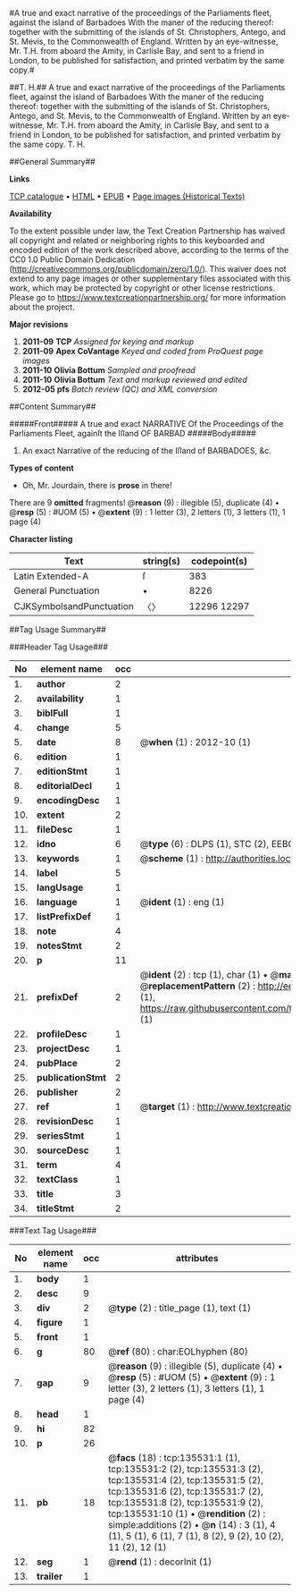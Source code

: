 #A true and exact narrative of the proceedings of the Parliaments fleet, against the island of Barbadoes With the maner of the reducing thereof: together with the submitting of the islands of St. Christophers, Antego, and St. Mevis, to the Commonwealth of England. Written by an eye-witnesse, Mr. T.H. from aboard the Amity, in Carlisle Bay, and sent to a friend in London, to be published for satisfaction, and printed verbatim by the same copy.#

##T. H.##
A true and exact narrative of the proceedings of the Parliaments fleet, against the island of Barbadoes With the maner of the reducing thereof: together with the submitting of the islands of St. Christophers, Antego, and St. Mevis, to the Commonwealth of England. Written by an eye-witnesse, Mr. T.H. from aboard the Amity, in Carlisle Bay, and sent to a friend in London, to be published for satisfaction, and printed verbatim by the same copy.
T. H.

##General Summary##

**Links**

[TCP catalogue](http://www.ota.ox.ac.uk/tcp/)  • 
[HTML](http://tei.it.ox.ac.uk/tcp/Texts-HTML/free/A94/A94903.html)  • 
[EPUB](http://tei.it.ox.ac.uk/tcp/Texts-EPUB/free/A94/A94903.epub) • 
[Page images (Historical Texts)](https://historicaltexts.jisc.ac.uk/eebo-99897561e)

**Availability**

To the extent possible under law, the Text Creation Partnership has waived all copyright and related or neighboring rights to this keyboarded and encoded edition of the work described above, according to the terms of the CC0 1.0 Public Domain Dedication (http://creativecommons.org/publicdomain/zero/1.0/). This waiver does not extend to any page images or other supplementary files associated with this work, which may be protected by copyright or other license restrictions. Please go to https://www.textcreationpartnership.org/ for more information about the project.

**Major revisions**

1. __2011-09__ __TCP__ *Assigned for keying and markup*
1. __2011-09__ __Apex CoVantage__ *Keyed and coded from ProQuest page images*
1. __2011-10__ __Olivia Bottum__ *Sampled and proofread*
1. __2011-10__ __Olivia Bottum__ *Text and markup reviewed and edited*
1. __2012-05__ __pfs__ *Batch review (QC) and XML conversion*

##Content Summary##

#####Front#####
A true and exact NARRATIVE Of the Proceedings of the Parliaments Fleet, againſt the Iſland OF BARBAD
#####Body#####

1. An exact Narrative of the reducing of the Iſland of BARBADOES, &c.

**Types of content**

  * Oh, Mr. Jourdain, there is **prose** in there!

There are 9 **omitted** fragments! 
 @__reason__ (9) : illegible (5), duplicate (4)  •  @__resp__ (5) : #UOM (5)  •  @__extent__ (9) : 1 letter (3), 2 letters (1), 3 letters (1), 1 page (4)

**Character listing**


|Text|string(s)|codepoint(s)|
|---|---|---|
|Latin Extended-A|ſ|383|
|General Punctuation|•|8226|
|CJKSymbolsandPunctuation|〈〉|12296 12297|

##Tag Usage Summary##

###Header Tag Usage###

|No|element name|occ|attributes|
|---|---|---|---|
|1.|__author__|2||
|2.|__availability__|1||
|3.|__biblFull__|1||
|4.|__change__|5||
|5.|__date__|8| @__when__ (1) : 2012-10 (1)|
|6.|__edition__|1||
|7.|__editionStmt__|1||
|8.|__editorialDecl__|1||
|9.|__encodingDesc__|1||
|10.|__extent__|2||
|11.|__fileDesc__|1||
|12.|__idno__|6| @__type__ (6) : DLPS (1), STC (2), EEBO-CITATION (1), PROQUEST (1), VID (1)|
|13.|__keywords__|1| @__scheme__ (1) : http://authorities.loc.gov/ (1)|
|14.|__label__|5||
|15.|__langUsage__|1||
|16.|__language__|1| @__ident__ (1) : eng (1)|
|17.|__listPrefixDef__|1||
|18.|__note__|4||
|19.|__notesStmt__|2||
|20.|__p__|11||
|21.|__prefixDef__|2| @__ident__ (2) : tcp (1), char (1)  •  @__matchPattern__ (2) : ([0-9\-]+):([0-9IVX]+) (1), (.+) (1)  •  @__replacementPattern__ (2) : http://eebo.chadwyck.com/downloadtiff?vid=$1&page=$2 (1), https://raw.githubusercontent.com/textcreationpartnership/Texts/master/tcpchars.xml#$1 (1)|
|22.|__profileDesc__|1||
|23.|__projectDesc__|1||
|24.|__pubPlace__|2||
|25.|__publicationStmt__|2||
|26.|__publisher__|2||
|27.|__ref__|1| @__target__ (1) : http://www.textcreationpartnership.org/docs/. (1)|
|28.|__revisionDesc__|1||
|29.|__seriesStmt__|1||
|30.|__sourceDesc__|1||
|31.|__term__|4||
|32.|__textClass__|1||
|33.|__title__|3||
|34.|__titleStmt__|2||


###Text Tag Usage###

|No|element name|occ|attributes|
|---|---|---|---|
|1.|__body__|1||
|2.|__desc__|9||
|3.|__div__|2| @__type__ (2) : title_page (1), text (1)|
|4.|__figure__|1||
|5.|__front__|1||
|6.|__g__|80| @__ref__ (80) : char:EOLhyphen (80)|
|7.|__gap__|9| @__reason__ (9) : illegible (5), duplicate (4)  •  @__resp__ (5) : #UOM (5)  •  @__extent__ (9) : 1 letter (3), 2 letters (1), 3 letters (1), 1 page (4)|
|8.|__head__|1||
|9.|__hi__|82||
|10.|__p__|26||
|11.|__pb__|18| @__facs__ (18) : tcp:135531:1 (1), tcp:135531:2 (2), tcp:135531:3 (2), tcp:135531:4 (2), tcp:135531:5 (2), tcp:135531:6 (2), tcp:135531:7 (2), tcp:135531:8 (2), tcp:135531:9 (2), tcp:135531:10 (1)  •  @__rendition__ (2) : simple:additions (2)  •  @__n__ (14) : 3 (1), 4 (1), 5 (1), 6 (1), 7 (1), 8 (2), 9 (2), 10 (2), 11 (2), 12 (1)|
|12.|__seg__|1| @__rend__ (1) : decorInit (1)|
|13.|__trailer__|1||
